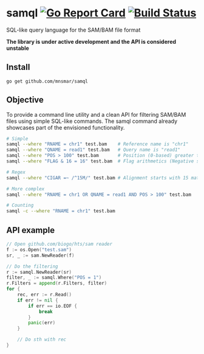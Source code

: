 # samql [![Go Report Card](https://goreportcard.com/badge/github.com/mnsmar/samql)](https://goreportcard.com/report/github.com/mnsmar/samql) [![Build Status](https://travis-ci.org/mnsmar/samql.svg?branch=master)](https://travis-ci.org/mnsmar/samql)
SQL-like query language for the SAM/BAM file format

**The library is under active development and the API is considered unstable**

## Install
`go get github.com/mnsmar/samql`

## Objective
To provide a command line utility and a clean API for filtering SAM/BAM files
using simple SQL-like commands. The samql command already showcases part of
the envisioned functionality.

```bash
# Simple
samql --where "RNAME = chr1" test.bam    # Reference name is "chr1"
samql --where "QNAME = read1" test.bam   # Query name is "read1"
samql --where "POS > 100" test.bam       # Position (0-based) greater than 1
samql --where "FLAG & 16 = 16" test.bam  # Flag arithmetics (Negative strand)

# Regex
samql --where "CIGAR =~ /^15M/" test.bam # Alignment starts with 15 matches

# More complex
samql --where "RNAME = chr1 OR QNAME = read1 AND POS > 100" test.bam

# Counting
samql -c --where "RNAME = chr1" test.bam
```

## API example
```Go
// Open github.com/biogo/hts/sam reader
f := os.Open("test.sam")
sr, _ := sam.NewReader(f)

// Do the filtering
r := samql.NewReader(sr)
filter, _ := samql.Where("POS = 1")
r.Filters = append(r.Filters, filter)
for {
	rec, err := r.Read()
	if err != nil {
		if err == io.EOF {
			break
		}
		panic(err)
	}

	// Do sth with rec
}
```
